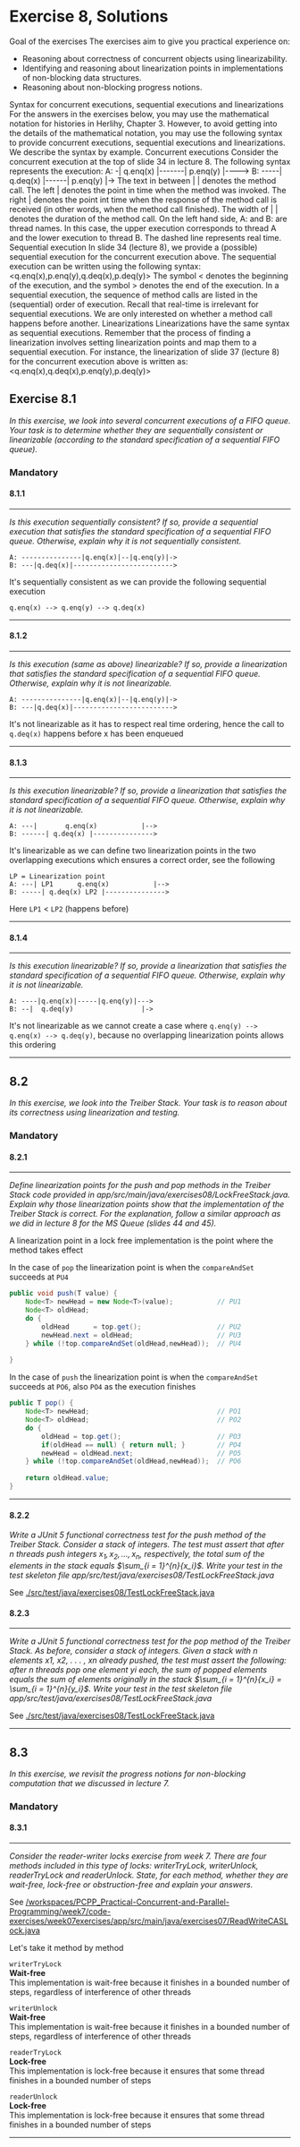 # Exercise 8, Solutions
Goal of the exercises
The exercises aim to give you practical experience on:
- Reasoning about correctness of concurrent objects using linearizability.
- Identifying and reasoning about linearization points in implementations of non-blocking data structures.
- Reasoning about non-blocking progress notions.

Syntax for concurrent executions, sequential executions and linearizations
For the answers in the exercises below, you may use the mathematical notation for histories in Herlihy, Chapter
3. However, to avoid getting into the details of the mathematical notation, you may use the following syntax to
provide concurrent executions, sequential executions and linearizations. We describe the syntax by example.
Concurrent executions Consider the concurrent execution at the top of slide 34 in lecture 8. The following
syntax represents the execution:
A: -| q.enq(x) |-------| p.enq(y) |---->
B: -----| q.deq(x) |------| p.enq(y) |->
The text in between | | denotes the method call. The left | denotes the point in time when the method was
invoked. The right | denotes the point int time when the response of the method call is received (in other words,
when the method call finished). The width of | | denotes the duration of the method call. On the left hand side,
A: and B: are thread names. In this case, the upper execution corresponds to thread A and the lower execution to
thread B. The dashed line represents real time.
Sequential execution In slide 34 (lecture 8), we provide a (possible) sequential execution for the concurrent
execution above. The sequential execution can be written using the following syntax:
<q.enq(x),p.enq(y),q.deq(x),p.deq(y)>
The symbol < denotes the beginning of the execution, and the symbol > denotes the end of the execution. In a
sequential execution, the sequence of method calls are listed in the (sequential) order of execution. Recall that
real-time is irrelevant for sequential executions. We are only interested on whether a method call happens before
another.
Linearizations Linearizations have the same syntax as sequential executions. Remember that the process of
finding a linearization involves setting linearization points and map them to a sequential execution. For instance,
the linearization of slide 37 (lecture 8) for the concurrent execution above is written as:
<q.enq(x),q.deq(x),p.enq(y),p.deq(y)>

## Exercise 8.1
*In this exercise, we look into several concurrent executions of a FIFO queue. Your task is to determine whether they are sequentially consistent or linearizable (according to the standard specification of a sequential FIFO queue).*

### Mandatory

#### 8.1.1
***
*Is this execution sequentially consistent? If so, provide a sequential execution that satisfies the standard specification of a sequential FIFO queue. Otherwise, explain why it is not sequentially consistent.*

```
A: ---------------|q.enq(x)|--|q.enq(y)|->
B: ---|q.deq(x)|------------------------->
```

It's sequentially consistent as we can provide the following sequential execution

```
q.enq(x) --> q.enq(y) --> q.deq(x)
```

***

#### 8.1.2
***
*Is this execution (same as above) linearizable? If so, provide a linearization that satisfies the standard specification of a sequential FIFO queue. Otherwise, explain why it is not linearizable.*

```
A: ---------------|q.enq(x)|--|q.enq(y)|->
B: ---|q.deq(x)|------------------------->
```

It's not linearizable as it has to respect real time ordering, hence the call to `q.deq(x)` happens before x has been enqueued

***

#### 8.1.3
***
*Is this execution linearizable? If so, provide a linearization that satisfies the standard specification of a sequential FIFO queue. Otherwise, explain why it is not linearizable.*

```
A: ---|       q.enq(x)           |-->
B: ------| q.deq(x) |--------------->
```

It's linearizable as we can define two linearization points in the two overlapping executions which ensures a correct order, see the following

```
LP = Linearization point
A: ---| LP1      q.enq(x)           |-->
B: -----| q.deq(x) LP2 |--------------->
```

Here `LP1` < `LP2` (happens before)

***

#### 8.1.4
***
*Is this execution linearizable? If so, provide a linearization that satisfies the standard specification of a sequential FIFO queue. Otherwise, explain why it is not linearizable.*

```
A: ----|q.enq(x)|-----|q.enq(y)|--->
B: --|  q.deq(y)                 |->
```

It's not linearizable as we cannot create a case where `q.enq(y) --> q.enq(x) --> q.deq(y)`, because no overlapping linearization points allows this ordering

***

## 8.2
*In this exercise, we look into the Treiber Stack. Your task is to reason about its correctness using linearization and testing.*

### Mandatory

#### 8.2.1
***
*Define linearization points for the push and pop methods in the Treiber Stack code provided in app/src/main/java/exercises08/LockFreeStack.java. Explain why those linearization points show that the implementation of the Treiber Stack is correct. For the explanation, follow a similar approach as we did in lecture 8 for the MS Queue (slides 44 and 45).*

A linearization point in a lock free implementation is the point where the method takes effect

In the case of `pop` the linearization point is when the `compareAndSet` succeeds at `PU4`

```java
public void push(T value) {
    Node<T> newHead = new Node<T>(value);           // PU1
    Node<T> oldHead;
    do {
        oldHead      = top.get();                   // PU2
        newHead.next = oldHead;                     // PU3
    } while (!top.compareAndSet(oldHead,newHead));  // PU4
    
}	    
```

In the case of `push` the linearization point is when the `compareAndSet` succeeds at `PO6`, also `PO4` as the execution finishes

```java
public T pop() {
    Node<T> newHead;                                // PO1
    Node<T> oldHead;                                // PO2
    do {
        oldHead = top.get();                        // PO3
        if(oldHead == null) { return null; }        // PO4
        newHead = oldHead.next;                     // PO5
    } while (!top.compareAndSet(oldHead,newHead));  // PO6
    
    return oldHead.value;
}   
```

***

#### 8.2.2
*Write a JUnit 5 functional correctness test for the push method of the Treiber Stack. Consider a stack of integers. The test must assert that after n threads push integers $x_1, x_2, . . . , x_n$, respectively, the total sum of the elements in the stack equals $\sum_{i = 1}^{n}{x_i}$. Write your test in the test skeleton file app/src/test/java/exercises08/TestLockFreeStack.java* 

See [./src/test/java/exercises08/TestLockFreeStack.java](./src/test/java/exercises08/TestLockFreeStack.java)

#### 8.2.3
***
*Write a JUnit 5 functional correctness test for the pop method of the Treiber Stack. As before, consider a stack of integers. Given a stack with n elements x1, x2, . . . , xn already pushed, the test must assert the following: after n threads pop one element yi each, the sum of popped elements equals the sum of elements originally in the stack $\sum_{i = 1}^{n}{x_i} = \sum_{i = 1}^{n}{y_i}$. Write your test in the test skeleton file app/src/test/java/exercises08/TestLockFreeStack.java*

See [./src/test/java/exercises08/TestLockFreeStack.java](./src/test/java/exercises08/TestLockFreeStack.java)

***

## 8.3
*In this exercise, we revisit the progress notions for non-blocking computation that we discussed in lecture 7.*

### Mandatory

#### 8.3.1
***
*Consider the reader-writer locks exercise from week 7. There are four methods included in this type of locks: writerTryLock, writerUnlock, readerTryLock and readerUnlock. State, for each method, whether they are wait-free, lock-free or obstruction-free and explain your answers.*

See [/workspaces/PCPP_Practical-Concurrent-and-Parallel-Programming/week7/code-exercises/week07exercises/app/src/main/java/exercises07/ReadWriteCASLock.java](/workspaces/PCPP_Practical-Concurrent-and-Parallel-Programming/week7/code-exercises/week07exercises/app/src/main/java/exercises07/ReadWriteCASLock.java)

Let's take it method by method

`writerTryLock` \
**Wait-free**  \
This implementation is wait-free because it finishes in a bounded number of steps, regardless of interference of other threads

`writerUnlock` \
**Wait-free** \
This implementation is wait-free because it finishes in a bounded number of steps, regardless of interference of other threads

`readerTryLock` \
**Lock-free** \
This implementation is lock-free because it ensures that some thread finishes in a bounded number of steps

`readerUnlock` \
**Lock-free** \
This implementation is lock-free because it ensures that some thread finishes in a bounded number of steps

***
